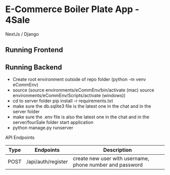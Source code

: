 # E-Commerce Boiler Plate App - 4Sale
NextJs / Django
## Running Frontend

## Running Backend
- Create root environment outside of repo folder
(python -m venv eCommEnv)
- source
(source environments/eCommEnv/bin/activate (mac) source environments/eCommEnv/Scripts/activate (windows))
- cd to server folder
pip install -r requirements.txt
- make sure the db.sqlite3 file is the latest one in the chat and in the server folder
- make sure  the .env file is also the latest one in the chat and in the server/fourSale folder
start application
- python manage.py runserver


API Endpoints

| Type | Endpoints | Description |
|------| ----------| ------------|
| POST | /api/auth/register | create new user with username, phone number and password |